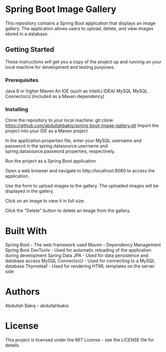# Spring Boot Image Gallery
This repository contains a Spring Boot application that displays an image gallery. The application allows users to upload, delete, and view images stored in a database.

## Getting Started
These instructions will get you a copy of the project up and running on your local machine for development and testing purposes.

### Prerequisites
Java 8 or higher
Maven
An IDE (such as IntelliJ IDEA)
MySQL
MySQL Connector/J (included as a Maven dependency)
### Installing
Clone the repository to your local machine:
git clone https://github.com/abdullahbakis/spring-boot-image-gallery.git
Import the project into your IDE as a Maven project.

In the application.properties file, enter your MySQL username and password in the spring.datasource.username and spring.datasource.password properties, respectively.

Run the project as a Spring Boot application.

Open a web browser and navigate to http://localhost:8080 to access the application.

Use the form to upload images to the gallery. The uploaded images will be displayed in the gallery.

Click on an image to view it in full size.

Click the "Delete" button to delete an image from the gallery.
# Built With
Spring Boot - The web framework used
Maven - Dependency Management
Spring Boot DevTools - Used for automatic reloading of the application during development
Spring Data JPA - Used for data persistence and database access
MySQL Connector/J - Used for connecting to a MySQL database
Thymeleaf - Used for rendering HTML templates on the server side
# Authors
Abdullah Bakış - abdullahbakis
# License
This project is licensed under the MIT License - see the LICENSE file for details.

